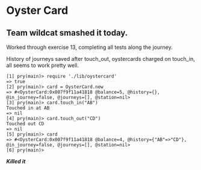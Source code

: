 # Oyster Card


## Team wildcat smashed it today.

Worked through exercise 13, completing all tests along the journey.

History of journeys saved after touch_out, oystercards charged on
touch_in, all seems to work pretty well.

```
[1] pry(main)> require './lib/oystercard'
=> true
[2] pry(main)> card = OysterCard.new
=> #<OysterCard:0x007f9f11a41818 @balance=5, @history={}, @in_journey=false, @journeys=[], @station=nil>
[3] pry(main)> card.touch_in("AB")
Touched in at AB
=> nil
[4] pry(main)> card.touch_out("CD")
Touched out CD
=> nil
[5] pry(main)> card
=> #<OysterCard:0x007f9f11a41818 @balance=4, @history={"AB"=>"CD"}, @in_journey=false, @journeys=[], @station=nil>
[6] pry(main)>
```


***Killed it***
